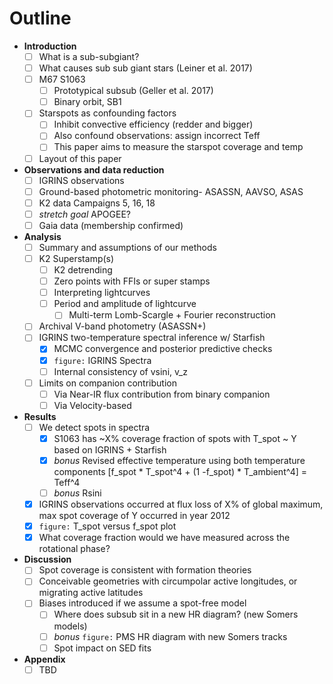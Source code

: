 # Outline

- **Introduction**
	- [ ] What is a sub-subgiant?
	- [ ] What causes sub sub giant stars (Leiner et al. 2017)
	- [ ] M67 S1063
		- [ ] Prototypical subsub (Geller et al. 2017)
		- [ ] Binary orbit, SB1
	- [ ] Starspots as confounding factors
		- [ ] Inhibit convective efficiency (redder and bigger)
		- [ ] Also confound observations: assign incorrect Teff
		- [ ] This paper aims to measure the starspot coverage and temp
	- [ ] Layout of this paper
- **Observations and data reduction**
	- [ ] IGRINS observations
	- [ ] Ground-based photometric monitoring- ASASSN, AAVSO, ASAS
	- [ ] K2 data Campaigns 5, 16, 18
	- [ ] *stretch goal* APOGEE?
	- [ ] Gaia data (membership confirmed)
- **Analysis**
	- [ ] Summary and assumptions of our methods
	- [ ] K2 Superstamp(s)
		- [ ] K2 detrending
		- [ ] Zero points with FFIs or super stamps
		- [ ] Interpreting lightcurves
		- [ ] Period and amplitude of lightcurve
			- [ ] Multi-term Lomb-Scargle + Fourier reconstruction
	- [ ] Archival V-band photometry (ASASSN+)
	- [ ] IGRINS two-temperature spectral inference w/ Starfish
		- [x] MCMC convergence and posterior predictive checks
		- [x] `figure:` IGRINS Spectra
		- [ ] Internal consistency of vsini, v_z
	- [ ] Limits on companion contribution
		- [ ] Via Near-IR flux contribution from binary companion
		- [ ] Via Velocity-based
- **Results**
	- [ ] We detect spots in spectra
		- [x] S1063 has ~X% coverage fraction of spots with T_spot ~ Y based on IGRINS + Starfish
		- [x] *bonus* Revised effective temperature using both temperature components [f_spot * T_spot^4 + (1 -f_spot) * T_ambient^4] = Teff^4
		- [ ] *bonus* Rsini
	- [x] IGRINS observations occurred at flux loss of X% of global maximum, max spot coverage of Y occurred in year 2012
	- [x] `figure:` T_spot versus f_spot plot
	- [x] What coverage fraction would we have measured across the rotational phase?
- **Discussion**
	- [ ] Spot coverage is consistent with formation theories
	- [ ] Conceivable geometries with circumpolar active longitudes, or migrating active latitudes
	- [ ] Biases introduced if we assume a spot-free model
		- [ ] Where does subsub sit in a new HR diagram? (new Somers models)
		- [ ] *bonus* `figure:` PMS HR diagram with new Somers tracks
		- [ ] Spot impact on SED fits
- **Appendix**
	- [ ] TBD
